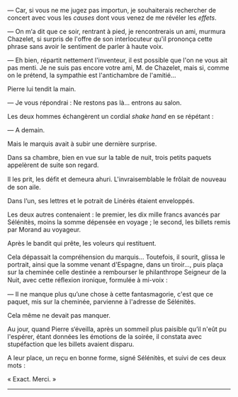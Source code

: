 — Car, si vous ne me jugez pas importun, je souhaiterais rechercher de concert
avec vous les _causes_ dont vous venez de me révéler les _effets_.

— On m‘a dit que ce soir, rentrant à pied, je rencontrerais un ami, murmura Chazelet, si surpris de l'offre de son interlocuteur qu'il prononça cette
phrase sans avoir le sentiment de parler à haute voix.

— Eh bien, répartit nettement l'inventeur, il est possible que l'on ne vous ait
pas menti. Je ne suis pas encore votre ami, M. de Chazelet, mais si, comme on le prétend, la sympathie est l'antichambre de l'amitié...

Pierre lui tendit la main.

— Je vous répondrai : Ne restons pas là... entrons au salon.

Les deux hommes échangèrent un cordial _shake hand_ en se répétant :

— A demain.

Mais le marquis avait à subir une dernière surprise.

Dans sa chambre, bien en vue sur la table de nuit, trois petits paquets
appelèrent de suite son regard.

Il les prit, les déﬁt et demeura ahuri. L'invraisemblable le frôlait de 
nouveau de son aile.

Dans l‘un, ses lettres et le potrait de Linérès étaient enveloppés.

Les deux autres contenaient : le premier, les dix mille francs avancés par Sélénitès, moins la somme dépensée en voyage ; le second, les billets remis
par Morand au voyageur.

Après le bandit qui prête, les voleurs qui restituent.

Cela dépassait la compréhension du marquis... Toutefois, il sourit, glissa le
portrait, ainsi que la somme venant d'Espagne, dans un tiroir..., puis plaça sur la cheminée celle destinée a rembourser le philanthrope Seigneur de la Nuit, avec cette réﬂexion ironique, formulée à mi-voix :

— Il ne manque plus qu’une chose à cette fantasmagorie, c'est que ce paquet, mis sur la cheminée, parvienne à l'adresse de Sélénitès.

Cela même ne devait pas manquer.

Au jour, quand Pierre s‘éveilla, après un sommeil plus paisible qu’il n'eût
pu l'espérer, étant données les émotions de la soirée, il constata avec 
stupéfaction que les billets avaient disparu.

A leur place, un reçu en bonne forme, signé Sélénitès, et suivi de ces deux mots :

« Exact. Merci. »

-----

